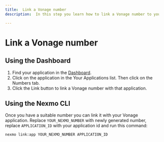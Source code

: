 ```yaml
---
title:  Link a Vonage number
description:  In this step you learn how to link a Vonage number to your application.

---
```


Link a Vonage number
====================

Using the Dashboard
-------------------

1. Find your application in the [Dashboard](https://dashboard.nexmo.com/voice/your-applications).
2. Click on the application in the Your Applications list. Then click on the Numbers tab.
3. Click the Link button to link a Vonage number with that application.

Using the Nexmo CLI
-------------------

Once you have a suitable number you can link it with your Vonage application. Replace `YOUR_NEXMO_NUMBER` with newly generated number, replace `APPLICATION_ID` with your application id and run this command:

    nexmo link:app YOUR_NEXMO_NUMBER APPLICATION_ID

